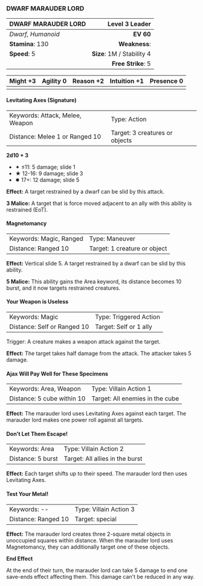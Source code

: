 ### DWARF MARAUDER LORD

| DWARF MARAUDER LORD |         **Level 3 Leader** |
| :------------------ | -------------------------: |
| *Dwarf, Humanoid*   |                  **EV 60** |
| **Stamina**: 130    |              **Weakness**: |
| **Speed**: 5        | **Size**: 1M / Stability 4 |
|                     |         **Free Strike**: 5 |

| **Might** +3 | **Agility** 0 | **Reason** +2 | **Intuition** +1 | **Presence** 0 |
| ------------ | ------------- | ------------- | ---------------- | -------------- |
|              |               |               |                  |                |

#### Levitating Axes (Signature)

|                                 |                                |
| :------------------------------ | :----------------------------- |
| Keywords: Attack, Melee, Weapon | Type: Action                   |
| Distance: Melee 1 or Ranged 10  | Target: 3 creatures or objects |

**2d10 + 3**

- ✦ ≤11: 5 damage; slide 1
- ★ 12-16: 9 damage; slide 3
- ✸ 17+: 12 damage; slide 5

**Effect:** A target restrained by a dwarf can be slid by this attack.

**3 Malice:** A target that is force moved adjacent to an ally with this ability is restrained (EoT).

#### Magnetomancy

|                         |                              |
| :---------------------- | :--------------------------- |
| Keywords: Magic, Ranged | Type: Maneuver               |
| Distance: Ranged 10     | Target: 1 creature or object |

**Effect:** Vertical slide 5. A target restrained by a dwarf can be slid by this ability.

**5 Malice:** This ability gains the Area keyword, its distance becomes 10 burst, and it now targets restrained creatures.

#### Your Weapon is Useless

|                             |                        |
| :-------------------------- | :--------------------- |
| Keywords: Magic             | Type: Triggered Action |
| Distance: Self or Ranged 10 | Target: Self or 1 ally |

Trigger: A creature makes a weapon attack against the target.

**Effect:** The target takes half damage from the attack. The attacker takes 5 damage.

#### Ajax Will Pay Well for These Specimens

|                            |                                 |
| :------------------------- | :------------------------------ |
| Keywords: Area, Weapon     | Type: Villain Action 1          |
| Distance: 5 cube within 10 | Target: All enemies in the cube |

**Effect:** The marauder lord uses Levitating Axes against each target. The marauder lord makes one power roll against all targets.

#### Don't Let Them Escape!

|                   |                                 |
| :---------------- | :------------------------------ |
| Keywords: Area    | Type: Villain Action 2          |
| Distance: 5 burst | Target: All allies in the burst |

**Effect:** Each target shifts up to their speed. The marauder lord then uses Levitating Axes.

#### Test Your Metal!

|                     |                        |
| :------------------ | :--------------------- |
| Keywords: --        | Type: Villain Action 3 |
| Distance: Ranged 10 | Target: special        |

**Effect:** The marauder lord creates three 2-square metal objects in unoccupied squares within distance. When the marauder lord uses Magnetomancy, they can additionally target one of these objects.

**End Effect**

At the end of their turn, the marauder lord can take 5 damage to end one save-ends effect affecting them. This damage can't be reduced in any way.
